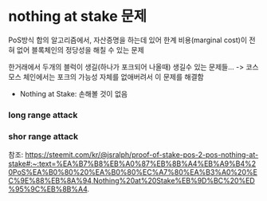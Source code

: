 # nothing at stake 문제

PoS방식 합의 알고리즘에서, 자산증명을 하는데 있어 한계 비용(marginal cost)이 전혀 없어 블록체인의 정당성을 해칠 수 있는 문제

한거래에서 두개의 블럭이 생길(하나가 포크되어 나올때) 생길수 있는 문제들...
-> 코스모스 체인에서는 포크의 가능성 자체를 없애버려서 이 문제를 해결함

* Nothing at Stake: 손해볼 것이 없음

### long range attack

### shor range attack

참조: https://steemit.com/kr/@jsralph/proof-of-stake-pos-2-pos-nothing-at-stake#:~:text=%EA%B7%B8%EB%A0%87%EB%8B%A4%EB%A9%B4%20PoS%EA%B0%80%20%EA%B0%80%EC%A7%80%EA%B3%A0%20%EC%9E%88%EB%8A%94,Nothing%20at%20Stake%EB%9D%BC%20%ED%95%9C%EB%8B%A4.